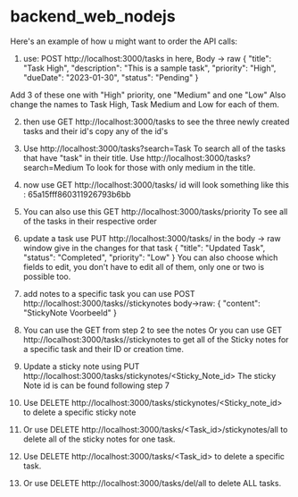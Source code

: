 # backend_web_nodejs

Here's an example of how u might want to order the API calls: 

1) use: POST http://localhost:3000/tasks
   in here, Body -> raw
{
  "title": "Task High",
  "description": "This is a sample task",
  "priority": "High",
  "dueDate": "2023-01-30",
  "status": "Pending"
}

Add 3 of these one with "High" priority, one "Medium" and one "Low"
Also change the names to Task High, Task Medium and Low for each of them.

2) then use GET http://localhost:3000/tasks to see the three newly created tasks and their id's
   copy any of the id's

3) Use http://localhost:3000/tasks?search=Task To search all of the tasks that have "task" in their title.
   Use http://localhost:3000/tasks?search=Medium To look for those with only medium in the title.

4) now use GET http://localhost:3000/tasks/<id>
   id will look something like this : 65a15fff860311926793b6bb

5) You can also use this GET http://localhost:3000/tasks/priority
   To see all of the tasks in their respective order

6) update a task use PUT http://localhost:3000/tasks/<id>
   in the body -> raw window give in the changes for that task
{
  "title": "Updated Task",
  "status": "Completed",
  "priority": "Low"
}
You can also choose which fields to edit, you don't have to edit all of them, only one or two is possible too.

7) add notes to a specific task you can use POST http://localhost:3000/tasks/<id>/stickynotes
body->raw:
{
  "content": "StickyNote Voorbeeld"
}

8) You can use the GET from step 2 to see the notes 
   Or you can use GET http://localhost:3000/tasks/<id>/stickynotes to get all of the Sticky notes for a specific task and their ID or creation time.

9) Update a sticky note using PUT http://localhost:3000/tasks/stickynotes/<Sticky_Note_id>
   The sticky Note id is can be found following step 7

10) Use DELETE http://localhost:3000/tasks/stickynotes/<Sticky_note_id> to delete a specific sticky note
11) Or use DELETE http://localhost:3000/tasks/<Task_id>/stickynotes/all to delete all of the sticky notes for one task.

12) Use DELETE http://localhost:3000/tasks/<Task_id> to delete a specific task.
13) Or use DELETE http://localhost:3000/tasks/del/all to delete ALL tasks.